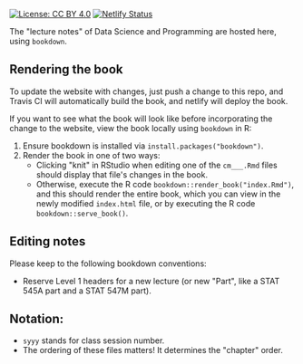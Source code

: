 [![License: CC BY 4.0](https://img.shields.io/badge/License-CC%20BY%204.0-lightgrey.svg)](https://creativecommons.org/licenses/by/4.0/) [![Netlify Status](https://api.netlify.com/api/v1/badges/a518e2ea-10fd-41d8-9a21-5e517b244209/deploy-status)](https://app.netlify.com/sites/wiernik-datasci-guide/deploys)

The "lecture notes" of Data Science and Programming are hosted here, using `bookdown`. 

## Rendering the book

To update the website with changes, just push a change to this repo, and Travis CI will automatically build the book, and netlify will deploy the book.

If you want to see what the book will look like before incorporating the change to the website, view the book locally using `bookdown` in R: 

1. Ensure bookdown is installed via `install.packages("bookdown")`.
2. Render the book in one of two ways:
    - Clicking "knit" in RStudio when editing one of the `cm___.Rmd` files should display that file's changes in the book.
    - Otherwise, execute the R code `bookdown::render_book("index.Rmd")`, and this should render the entire book, which you can view in the newly modified `index.html` file, or by executing the R code `bookdown::serve_book()`.

## Editing notes

Please keep to the following bookdown conventions:

- Reserve Level 1 headers for a new lecture (or new "Part", like a STAT 545A part and a STAT 547M part).

## Notation: 

- `syyy` stands for class session number.
- The ordering of these files matters! It determines the "chapter" order.

